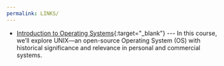 ```yaml
---
permalink: LINKS/
---
```


* [Introduction to Operating Systems](https://learn.saylor.org/course/view.php?id=94&sectionid=967){:target="_blank"} ---
  In this course, we’ll explore UNIX—an open-source Operating System (OS) with historical significance and relevance in personal and commercial systems.
  
